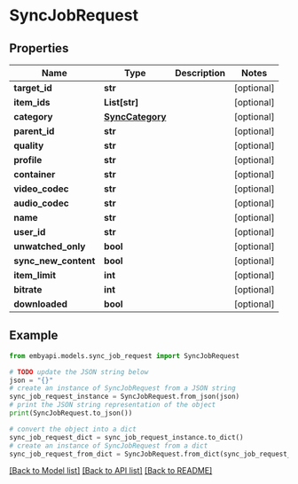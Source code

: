 # SyncJobRequest


## Properties

Name | Type | Description | Notes
------------ | ------------- | ------------- | -------------
**target_id** | **str** |  | [optional] 
**item_ids** | **List[str]** |  | [optional] 
**category** | [**SyncCategory**](SyncCategory.md) |  | [optional] 
**parent_id** | **str** |  | [optional] 
**quality** | **str** |  | [optional] 
**profile** | **str** |  | [optional] 
**container** | **str** |  | [optional] 
**video_codec** | **str** |  | [optional] 
**audio_codec** | **str** |  | [optional] 
**name** | **str** |  | [optional] 
**user_id** | **str** |  | [optional] 
**unwatched_only** | **bool** |  | [optional] 
**sync_new_content** | **bool** |  | [optional] 
**item_limit** | **int** |  | [optional] 
**bitrate** | **int** |  | [optional] 
**downloaded** | **bool** |  | [optional] 

## Example

```python
from embyapi.models.sync_job_request import SyncJobRequest

# TODO update the JSON string below
json = "{}"
# create an instance of SyncJobRequest from a JSON string
sync_job_request_instance = SyncJobRequest.from_json(json)
# print the JSON string representation of the object
print(SyncJobRequest.to_json())

# convert the object into a dict
sync_job_request_dict = sync_job_request_instance.to_dict()
# create an instance of SyncJobRequest from a dict
sync_job_request_from_dict = SyncJobRequest.from_dict(sync_job_request_dict)
```
[[Back to Model list]](../README.md#documentation-for-models) [[Back to API list]](../README.md#documentation-for-api-endpoints) [[Back to README]](../README.md)


